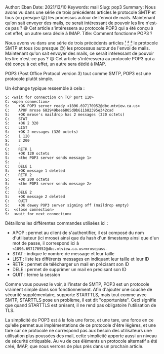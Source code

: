 Author: Eban
Date: 2021/12/10
Keywords: mail
Slug: pop3
Summary: Nous avons vu dans une série de trois précédents articles le protocole SMTP et tous (ou presque 😉) les processus autour de l'envoi de mails. Maintenant qu'on sait envoyer des mails, ce serait intéressant de pouvoir les lire n'est-ce pas ? 😄 Cet article s'intéressera au protocole POP3 qui a été conçu à cet effet, un autre sera dédié à IMAP.
Title: Comment fonctionne POP3 ?

Nous avons vu dans une série de trois précédents articles [¹](https://ilearned.eu/smtp.html) [²](https://ilearned.eu/secu_smtp.html) [³](https://ilearned.eu/spoofing_email.html) le protocole SMTP et tous (ou presque 😉) les processus autour de l'envoi de mails. Maintenant qu'on sait envoyer des mails, ce serait intéressant de pouvoir les lire n'est-ce pas ? 😄 Cet article s'intéressera au protocole POP3 qui a été conçu à cet effet, un autre sera dédié à IMAP.

POP3 (Post Office Protocol version 3) tout comme SMTP, POP3 est une protocole plutôt simple. 

Un échange typique ressemble à cela :

```
S: <wait for connection on TCP port 110>
C: <open connection>
S:    +OK POP3 server ready <1896.697170952@dbc.mtview.ca.us>
C:    APOP mrose 682949bee6805d9b611b82395e342cad
S:    +OK mrose's maildrop has 2 messages (320 octets)
C:    STAT
S:    +OK 2 320
C:    LIST
S:    +OK 2 messages (320 octets)
S:    1 120
S:    2 200
S:    .
C:    RETR 1
S:    +OK 120 octets
S:    <the POP3 server sends message 1>
S:    .
C:    DELE 1
S:    +OK message 1 deleted
C:    RETR 2
S:    +OK 200 octets
S:    <the POP3 server sends message 2>
S:    .
C:    DELE 2
S:    +OK message 2 deleted
C:    QUIT
S:    +OK dewey POP3 server signing off (maildrop empty)
C:  <close connection>
S:  <wait for next connection>
```

Détaillons les différentes commandes utilisées ici :

- APOP : permet au client de s'authentifier, il est composé du nom d'utilisateur (ici mrose) ainsi que du hash d'un timestamp ainsi que d'un mot de passe, il correspond ici à `<1896.697170952@dbc.mtview.ca.us>mrosepass`.
- STAT : indique le nombre de message et leur taille
- LIST : liste les différents messages en indiquant leur taille et leur ID
- RETR : permet de télécharger un mail en précisant son ID
- DELE : permet de supprimer un mail en précisant son ID
- QUIT : ferme la session

Comme vous pouvez le voir, à l'instar de SMTP, POP3 est un protocole vraiment simple dans son fonctionnement. Afin d'ajouter une couche de sécurité supplémentaire, supporte STARTTLS, mais tout comme avec SMTP, STARTTLS pose un problème, il est dit "opportuniste". Ceci signifie que quand STARTTLS est présent, il ne rend pas obligatoire l'utilisation de TLS. 

La simplicité de POP3 est à la fois une force, et une tare, une force en ce qu'elle permet aux implémentations de ce protocole d'être légères, et une tare car ce protocole ne correspond pas aux besoin des utilisateurs une utilisation plus poussées des mail, cette simplicité apporte aussi un niveau de sécurité critiquable. Au vu de ces éléments un protocole alternatif a été créé, IMAP, que nous verrons de plus près dans un prochain article.
